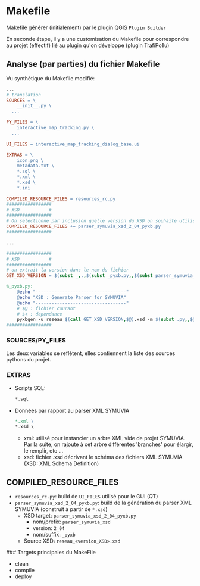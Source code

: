 # Makefile

Makefile générer (initialement) par le plugin QGIS `Plugin Builder`

En seconde étape, il y a une customisation du Makefile pour correspondre au projet (effectif) lié au plugin qu'on développe (plugin TrafiPollu)

## Analyse (par parties) du fichier Makefile

Vu synthétique du Makefile modifié:
```makefile
...
# translation
SOURCES = \
	__init__.py \
  ...

PY_FILES = \
	interactive_map_tracking.py \
  ...

UI_FILES = interactive_map_tracking_dialog_base.ui

EXTRAS = \
    icon.png \
    metadata.txt \
    *.sql \
    *.xml \
    *.xsd \
    *.ini

COMPILED_RESOURCE_FILES = resources_rc.py
#################
# XSD           #
#################
# On selectionne par inclusion quelle version du XSD on souhaite utiliser pour générer le parser
COMPILED_RESOURCE_FILES += parser_symuvia_xsd_2_04_pyxb.py
#################

...

#################
# XSD           #
#################
# on extrait la version dans le nom du fichier
GET_XSD_VERSION = $(subst _,.,$(subst _pyxb.py,,$(subst parser_symuvia_xsd_,,$1)))

%_pyxb.py:
	@echo "----------------------------------"
	@echo "XSD : Generate Parser for SYMUVIA"
	@echo "----------------------------------"
    # $@ : fichier courant
    # $< : dependance
	pyxbgen -u reseau_$(call GET_XSD_VERSION,$@).xsd -m $(subst .py,,$@)
#################
```

### SOURCES/PY_FILES

Les deux variables se reflètent, elles contiennent la liste des sources pythons du projet.

### EXTRAS

- Scripts SQL:
  ```makefile
  *.sql
  ```
- Données par rapport au parser XML SYMUVIA
  ```makefile
  *.xml \
  *.xsd \
  ```
  + xml: utilisé pour instancier un arbre XML vide de projet SYMUVIA. Par la suite, on rajoute à cet arbre différentes 'branches' pour élargir, le remplir, etc ...
  + xsd: fichier .xsd décrivant le schéma des fichiers XML SYMUVIA (XSD: XML Schema Definition)

## COMPILED_RESOURCE_FILES

- `resources_rc.py`: build de `UI_FILES` utilisé pour le GUI (QT)
- `parser_symuvia_xsd_2_04_pyxb.py`: build de la génération du parser XML SYMUVIA (construit à partir de `*.xsd`)
  + XSD target: `parser_symuvia_xsd_2_04_pyxb.py`
    + nom/prefix: `parser_symuvia_xsd`
    + version: `2_04`
    + nom/suffix: `_pyxb`
  + Source XSD: `reseau_<version_XSD>.xsd`

### Targets principales du MakeFile

  - clean
  - compile
  - deploy
